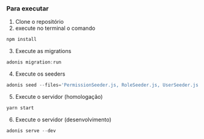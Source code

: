 ### Para executar
1) Clone o repositório
2) execute no terminal o comando 
```js
npm install 
```
3) Execute as migrations
```js
adonis migration:run
```
4) Execute os seeders
```js
adonis seed --files='PermissionSeeder.js, RoleSeeder.js, UserSeeder.js'
```
5) Execute o servidor (homologação)
```js
yarn start
```

6) Execute o servidor (desenvolvimento)
```js
adonis serve --dev
```


